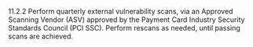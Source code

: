 11.2.2 Perform quarterly external 
vulnerability scans, via an Approved 
Scanning Vendor (ASV) approved by the 
Payment Card Industry Security 
Standards Council (PCI SSC). Perform 
rescans as needed, until passing scans 
are achieved. 



